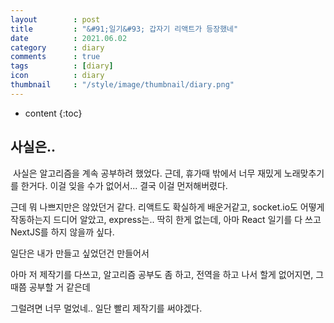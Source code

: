 ```yaml
---
layout        : post
title         : "&#91;일기&#93; 갑자기 리액트가 등장했네"
date          : 2021.06.02
category      : diary
comments      : true
tags          : [diary]
icon          : diary
thumbnail     : "/style/image/thumbnail/diary.png"
---
```


* content
{:toc}

## 사실은..

&nbsp;사실은 알고리즘을 계속 공부하려 했었다. 근데, 휴가때 밖에서 너무 재밌게 노래맞추기를 한거다.
이걸 잊을 수가 없어서... 결국 이걸 먼저해버렸다.

근데 뭐 나쁘지만은 않았던거 같다.
리액트도 확실하게 배운거같고, socket.io도 어떻게 작동하는지 드디어 알았고,
express는.. 딱히 한게 없는데, 아마 React 일기를 다 쓰고 NextJS를 하지 않을까 싶다.

일단은 내가 만들고 싶었던건 만들어서

아마 저 제작기를 다쓰고, 알고리즘 공부도 좀 하고, 전역을 하고 나서 할게 없어지면, 그때쯤 공부할 거 같은데

그럴려면 너무 멀었네.. 일단 빨리 제작기를 써야겠다.